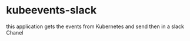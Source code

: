 # kubeevents-slack
this application gets the events from Kubernetes and send then in a slack Chanel
